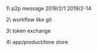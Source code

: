 1\ p2p message  2019/2/1   2019/2-14 

2\ workflow like git 

3\ token exchange

4\ app/product/time store

